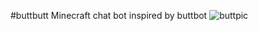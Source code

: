 #buttbutt
Minecraft chat bot inspired by buttbot
![buttpic](http://buttbot.googlecode.com/svn/trunk/buttbot.gif)
